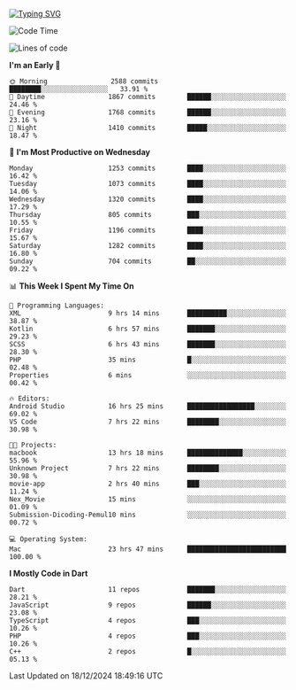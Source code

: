 
<a href="https://git.io/typing-svg"><img src="https://readme-typing-svg.demolab.com?font=Source+Code+Pro&pause=1000&random=false&width=435&lines=Hey+%F0%9F%A5%B6+iam+Yaskraz" alt="Typing SVG" /></a>
<!--START_SECTION:waka-->
![Code Time](http://img.shields.io/badge/Code%20Time-846%20hrs%2026%20mins-blue)

![Lines of code](https://img.shields.io/badge/From%20Hello%20World%20I%27ve%20Written-4.7%20million%20lines%20of%20code-blue)

**I'm an Early 🐤** 

```text
🌞 Morning                2588 commits        ████████░░░░░░░░░░░░░░░░░   33.91 % 
🌆 Daytime                1867 commits        ██████░░░░░░░░░░░░░░░░░░░   24.46 % 
🌃 Evening                1768 commits        ██████░░░░░░░░░░░░░░░░░░░   23.16 % 
🌙 Night                  1410 commits        █████░░░░░░░░░░░░░░░░░░░░   18.47 % 
```
📅 **I'm Most Productive on Wednesday** 

```text
Monday                   1253 commits        ████░░░░░░░░░░░░░░░░░░░░░   16.42 % 
Tuesday                  1073 commits        ████░░░░░░░░░░░░░░░░░░░░░   14.06 % 
Wednesday                1320 commits        ████░░░░░░░░░░░░░░░░░░░░░   17.29 % 
Thursday                 805 commits         ███░░░░░░░░░░░░░░░░░░░░░░   10.55 % 
Friday                   1196 commits        ████░░░░░░░░░░░░░░░░░░░░░   15.67 % 
Saturday                 1282 commits        ████░░░░░░░░░░░░░░░░░░░░░   16.80 % 
Sunday                   704 commits         ██░░░░░░░░░░░░░░░░░░░░░░░   09.22 % 
```


📊 **This Week I Spent My Time On** 

```text
💬 Programming Languages: 
XML                      9 hrs 14 mins       ██████████░░░░░░░░░░░░░░░   38.87 % 
Kotlin                   6 hrs 57 mins       ███████░░░░░░░░░░░░░░░░░░   29.23 % 
SCSS                     6 hrs 43 mins       ███████░░░░░░░░░░░░░░░░░░   28.30 % 
PHP                      35 mins             █░░░░░░░░░░░░░░░░░░░░░░░░   02.48 % 
Properties               6 mins              ░░░░░░░░░░░░░░░░░░░░░░░░░   00.42 % 

🔥 Editors: 
Android Studio           16 hrs 25 mins      █████████████████░░░░░░░░   69.02 % 
VS Code                  7 hrs 22 mins       ████████░░░░░░░░░░░░░░░░░   30.98 % 

🐱‍💻 Projects: 
macbook                  13 hrs 18 mins      ██████████████░░░░░░░░░░░   55.96 % 
Unknown Project          7 hrs 22 mins       ████████░░░░░░░░░░░░░░░░░   30.98 % 
movie-app                2 hrs 40 mins       ███░░░░░░░░░░░░░░░░░░░░░░   11.24 % 
Nex_Movie                15 mins             ░░░░░░░░░░░░░░░░░░░░░░░░░   01.09 % 
Submission-Dicoding-Pemul10 mins             ░░░░░░░░░░░░░░░░░░░░░░░░░   00.72 % 

💻 Operating System: 
Mac                      23 hrs 47 mins      █████████████████████████   100.00 % 
```

**I Mostly Code in Dart** 

```text
Dart                     11 repos            ███████░░░░░░░░░░░░░░░░░░   28.21 % 
JavaScript               9 repos             ██████░░░░░░░░░░░░░░░░░░░   23.08 % 
TypeScript               4 repos             ███░░░░░░░░░░░░░░░░░░░░░░   10.26 % 
PHP                      4 repos             ███░░░░░░░░░░░░░░░░░░░░░░   10.26 % 
C++                      2 repos             █░░░░░░░░░░░░░░░░░░░░░░░░   05.13 % 
```




 Last Updated on 18/12/2024 18:49:16 UTC
<!--END_SECTION:waka-->

